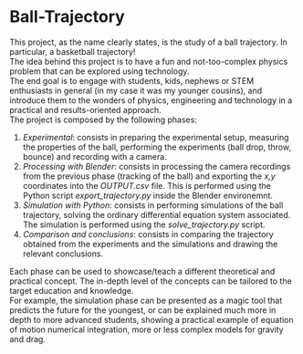 # Ball-Trajectory
This project, as the name clearly states, is the study of a ball trajectory. In particular, a basketball trajectory! <br/>
The idea behind this project is to have a fun and not-too-complex physics problem that can be explored using technology. <br/>
The end goal is to engage with students, kids, nephews or STEM enthusiasts in general (in my case it was my younger cousins), and introduce them to the wonders of physics, engineering and technology in a practical and results-oriented approach. <br/>
The project is composed by the following phases:
1. *Experimental*: consists in preparing the experimental setup, measuring the properties of the ball, performing the experiments (ball drop, throw, bounce) and recording with a camera.
1. *Processing with Blender*: consists in processing the camera recordings from the previous phase (tracking of the ball) and exporting the *x,y* coordinates into the *OUTPUT.csv* file. This is performed using the Python script *export_trajectory.py* inside the Blender environemnt.
1. *Simulation with Python*: consists in performing simulations of the ball trajectory, solving the ordinary differential equation system associated. The simulation is performed using the *solve_trajectory.py* script.
1. *Comparison and conclusions*: consists in comparing the trajectory obtained from the experiments and the simulations and drawing the relevant conclusions.
<a/>
Each phase can be used to showcase/teach a different theoretical and practical concept. The in-depth level of the concepts can be tailored to the target education and knowledge. </br>
For example, the simulation phase can be presented as a magic tool that predicts the future for the youngest, or can be explained much more in depth to more advanced students, showing a practical example of equation of motion numerical integration, more or less complex models for gravity and drag. </br>


